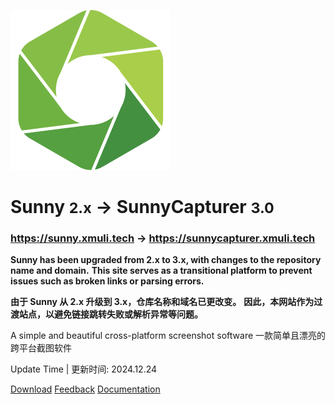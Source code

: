 <!-- _coverpage.md -->

![logo](/logo.svg)

# Sunny <small>2.x</small>   →     SunnyCapturer <small>3.0</small>

### https://sunny.xmuli.tech    →     https://sunnycapturer.xmuli.tech


**Sunny has been upgraded from 2.x to 3.x, with changes to the repository name and domain.**
**This site serves as a transitional platform to prevent issues such as broken links or parsing errors.**

**由于 Sunny 从 2.x 升级到 3.x，仓库名称和域名已更改变。**
**因此，本网站作为过渡站点，以避免链接跳转失败或解析异常等问题。**

A simple and beautiful cross-platform screenshot software
一款简单且漂亮的跨平台截图软件

Update Time | 更新时间: 2024.12.24

[Download](https://github.com/XMuli/SunnyCapturer/releases)
[Feedback](https://github.com/XMuli/SunnyCapturer/issues)
[Documentation](#sunnycapturer)

